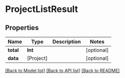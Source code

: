 # ProjectListResult

## Properties
Name | Type | Description | Notes
------------ | ------------- | ------------- | -------------
**total** | **Int** |  | [optional] 
**data** | [Project] |  | [optional] 

[[Back to Model list]](../README.md#documentation-for-models) [[Back to API list]](../README.md#documentation-for-api-endpoints) [[Back to README]](../README.md)


